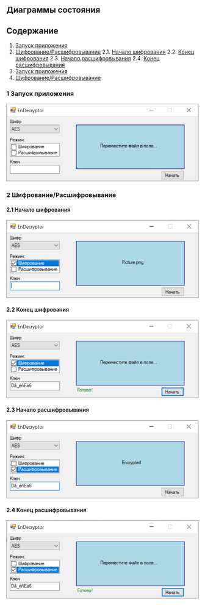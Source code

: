 ## Диаграммы состояния

## Содержание

1. [Запуск приложения](#1)
2. [Шифрование/Расшифровывание](#2)
2.1. [Начало шифрования](#3)
2.2. [Конец шифрования](#4)
2.3. [Начало расшифровывания](#5)
2.4. [Конец расшифровывания](#6)
1. [Запуск приложения](#1)
2. [Шифрование/Расшифровывание](#3)

### 1 Запуск приложения <a name="1"></a>

![pic](https://github.com/APridy/EnDecryptor/blob/main/Documents/Diagrams/States/start.png)

### 2 Шифрование/Расшифровывание <a name="2"></a>

#### 2.1 Начало шифрования <a name="3"></a>

![pic](https://github.com/APridy/EnDecryptor/blob/main/Documents/Diagrams/States/enc_beginning.png)

#### 2.2 Конец шифрования <a name="4"></a>

![pic](https://github.com/APridy/EnDecryptor/blob/main/Documents/Diagrams/States/enc_ending.png)

#### 2.3 Начало расшифровывания <a name="5"></a>

![pic](https://github.com/APridy/EnDecryptor/blob/main/Documents/Diagrams/States/dec_beginning.png)

#### 2.4 Конец расшифровывания <a name="6"></a>

![pic](https://github.com/APridy/EnDecryptor/blob/main/Documents/Diagrams/States/dec_ending.png)



